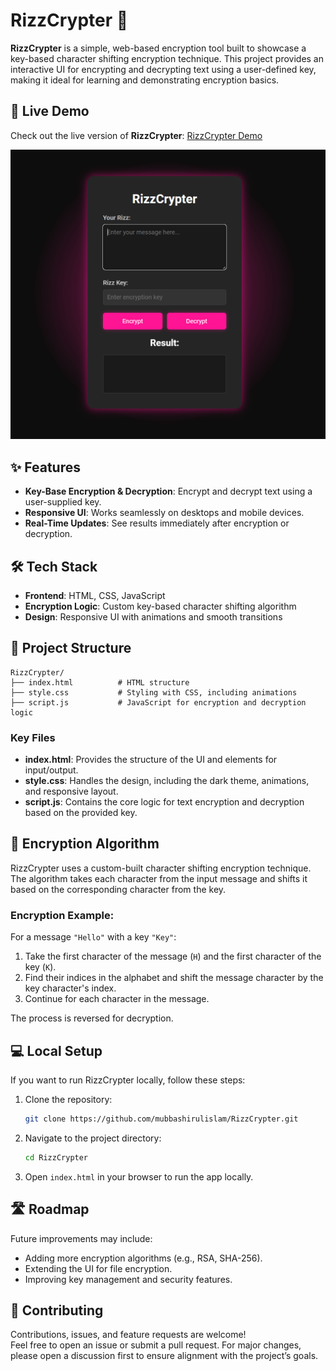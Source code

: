 

# RizzCrypter 🔐

**RizzCrypter** is a simple, web-based encryption tool built to showcase a key-based character shifting encryption technique. This project provides an interactive UI for encrypting and decrypting text using a user-defined key, making it ideal for learning and demonstrating encryption basics.

## 🚀 Live Demo

Check out the live version of **RizzCrypter**: [RizzCrypter Demo](https://mubbashirulislam.github.io/RizzCrypter/)


![screenshot](Screenshot.png)

## ✨ Features

- **Key-Base Encryption & Decryption**: Encrypt and decrypt text using a user-supplied key.
- **Responsive UI**: Works seamlessly on desktops and mobile devices.
- **Real-Time Updates**: See results immediately after encryption or decryption.

## 🛠️ Tech Stack

- **Frontend**: HTML, CSS, JavaScript
- **Encryption Logic**: Custom key-based character shifting algorithm
- **Design**: Responsive UI with animations and smooth transitions

## 📂 Project Structure

```
RizzCrypter/
├── index.html          # HTML structure
├── style.css           # Styling with CSS, including animations
├── script.js           # JavaScript for encryption and decryption logic
```

### Key Files
- **index.html**: Provides the structure of the UI and elements for input/output.
- **style.css**: Handles the design, including the dark theme, animations, and responsive layout.
- **script.js**: Contains the core logic for text encryption and decryption based on the provided key.

## 🔐 Encryption Algorithm

RizzCrypter uses a custom-built character shifting encryption technique. The algorithm takes each character from the input message and shifts it based on the corresponding character from the key.

### Encryption Example:

For a message `"Hello"` with a key `"Key"`:

1. Take the first character of the message (`H`) and the first character of the key (`K`).
2. Find their indices in the alphabet and shift the message character by the key character's index.
3. Continue for each character in the message.

The process is reversed for decryption.

## 💻 Local Setup

If you want to run RizzCrypter locally, follow these steps:

1. Clone the repository:
   ```bash
   git clone https://github.com/mubbashirulislam/RizzCrypter.git
   ```

2. Navigate to the project directory:
   ```bash
   cd RizzCrypter
   ```

3. Open `index.html` in your browser to run the app locally.

## 🛣️ Roadmap

Future improvements may include:

- Adding more encryption algorithms (e.g., RSA, SHA-256).
- Extending the UI for file encryption.
- Improving key management and security features.

## 🤝 Contributing

Contributions, issues, and feature requests are welcome!  
Feel free to open an issue or submit a pull request. For major changes, please open a discussion first to ensure alignment with the project’s goals.

